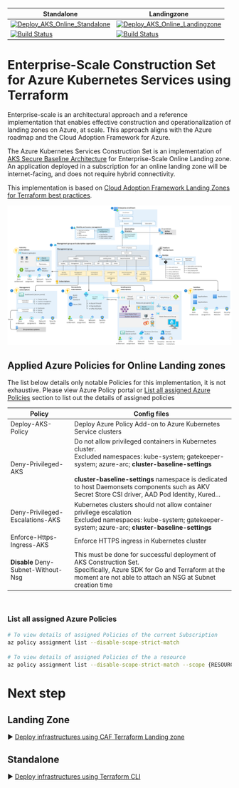 
| Standalone                          | Landingzone                                                                                                                                                                                                                                                                                                                  |
|---------------------------------|----------------------------------------------------------------------------------------------------------------------------------------------------------------------------------------------------------------------------------------------------------------------------------------------------------------------------------|
| [![Deploy_AKS_Online_Standalone](https://github.com/Azure/caf-terraform-landingzones-starter/actions/workflows/deploy-aks-online-standalone.yaml/badge.svg)](https://github.com/Azure/caf-terraform-landingzones-starter/actions/workflows/deploy-aks-online-standalone.yaml)|  [![Deploy_AKS_Online_Landingzone](https://github.com/Azure/caf-terraform-landingzones-starter/actions/workflows/deploy-aks-online-landingzone.yaml/badge.svg)](https://github.com/Azure/caf-terraform-landingzones-starter/actions/workflows/deploy-aks-online-landingzone.yaml) |
[![Build Status](https://dev.azure.com/hieunhu/caf-terraform-landingzones-starter/_apis/build/status/Deploy%20Azure.caf-terraform-landingzones-starter?branchName=starter)](https://dev.azure.com/hieunhu/caf-terraform-landingzones-starter/_build/latest?definitionId=52&branchName=starter) | [![Build Status](https://dev.azure.com/hieunhu/caf-terraform-landingzones-starter/_apis/build/status/Azure.caf-terraform-landingzones-starter?branchName=starter)](https://dev.azure.com/hieunhu/caf-terraform-landingzones-starter/_build/latest?definitionId=54&branchName=starter) |

# Enterprise-Scale Construction Set for Azure Kubernetes Services using Terraform



Enterprise-scale is an architectural approach and a reference implementation that enables effective construction and operationalization of landing zones on Azure, at scale. This approach aligns with the Azure roadmap and the Cloud Adoption Framework for Azure.

The Azure Kubernetes Services Construction Set is an implementation of [AKS Secure Baseline Architecture](https://github.com/mspnp/aks-secure-baseline) for Enterprise-Scale Online Landing zone. An application deployed in a subscription for an online landing zone will be internet-facing, and does not require hybrid connectivity.

This implementation is based on [Cloud Adoption Framework Landing Zones for Terraform best practices](https://github.com/Azure/caf-terraform-landingzones).

![network](pictures/ns-vwan2.PNG)

## Applied Azure Policies for Online Landing zones

The list below details only notable Policies for this implementation, it is not exhaustive.
Please view Azure Policy portal or [List all assigned Azure Policies](#list-all-assigned-azure-policies) section to list out the details of assigned policies

| Policy                          | Config files                                                                                                                                                                                                                                                                                                                     |
|---------------------------------|----------------------------------------------------------------------------------------------------------------------------------------------------------------------------------------------------------------------------------------------------------------------------------------------------------------------------------|
| Deploy-AKS-Policy               | Deploy Azure Policy Add-on to Azure Kubernetes Service clusters                                                                                                                                                                                                                                                                  |
| Deny-Privileged-AKS             | Do not allow privileged containers in Kubernetes cluster. <br /> Excluded namespaces: kube-system; gatekeeper-system; azure-arc; **cluster-baseline-settings** <br /> <br />  **cluster-baseline-settings** namespace is dedicated to host Daemonsets components such as AKV Secret Store CSI driver, AAD Pod Identity, Kured... |
| Deny-Privileged-Escalations-AKS | Kubernetes clusters should not allow container privilege escalation <br /> Excluded namespaces: kube-system; gatekeeper-system; azure-arc; **cluster-baseline-settings**                                                                                                                                                         |
| Enforce-Https-Ingress-AKS       | Enforce HTTPS ingress in Kubernetes cluster                                                                                                                                                                                                                                                                                      |
| **Disable** Deny-Subnet-Without-Nsg            | This must be done for successful deployment of AKS Construction Set. <br /> Specifically, Azure SDK for Go and Terraform at the moment are not able to attach an NSG at Subnet creation time                                                                                                                                                                                                                                                                          |

<br />

### List all assigned Azure Policies

```Bash
# To view details of assigned Policies of the current Subscription
az policy assignment list --disable-scope-strict-match

# To view details of assigned Policies of the a resource
az policy assignment list --disable-scope-strict-match --scope {RESOURCEID}
```

# Next step

## Landing Zone

:arrow_forward: [Deploy infrastructures using CAF Terraform Landing zone](landingzone)

## Standalone

:arrow_forward: [Deploy infrastructures using Terraform CLI](standalone)